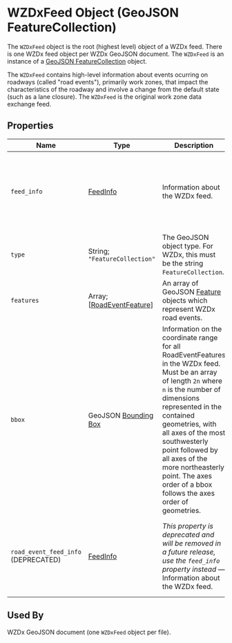 # WZDxFeed Object (GeoJSON FeatureCollection)
The `WZDxFeed` object is the root (highest level) object of a WZDx feed. There is one WZDx feed object per WZDx GeoJSON document. The `WZDxFeed` is an instance of a [GeoJSON FeatureCollection](https://tools.ietf.org/html/rfc7946#section-3.3) object.

The `WZDxFeed` contains high-level information about events ocurring on roadways (called "road events"), primarily work zones, that impact the characteristics of the roadway and involve a change from the default state (such as a lane closure). The `WZDxFeed` is the original work zone data exchange feed.

## Properties
Name | Type | Description | Conformance | Notes
--- | --- | --- | --- | ---
`feed_info` | [FeedInfo](/spec-content/objects/FeedInfo.md) | Information about the WZDx feed. | Conditional; required if `road_event_feed_info` is not provided. | This is a WZDx-specific [foreign member](https://tools.ietf.org/html/rfc7946#section-6.1) and is not part of the GeoJSON specification.
`type` | String; `"FeatureCollection"` | The GeoJSON object type. For WZDx, this must be the string `FeatureCollection`. | Required | This is a GeoJSON property.
`features` | Array; \[[RoadEventFeature](/spec-content/objects/RoadEventFeature.md)\] | An array of GeoJSON [Feature](https://tools.ietf.org/html/rfc7946#section-3.2) objects which represent WZDx road events. | Required |
`bbox` | GeoJSON [Bounding Box](https://tools.ietf.org/html/rfc7946#section-5) | Information on the coordinate range for all RoadEventFeatures in the WZDx feed. Must be an array of length `2n` where `n` is the number of dimensions represented in the contained geometries, with all axes of the most southwesterly point followed by all axes of the more northeasterly point.  The axes order of a bbox follows the axes order of geometries. | Optional | This is a GeoJSON property.
`road_event_feed_info` (DEPRECATED) | [FeedInfo](/spec-content/objects/FeedInfo.md) | *This property is deprecated and will be removed in a future release, use the `feed_info` property instead* — Information about the WZDx feed. | Conditional; required if `feed_info` is not provided. | This is a WZDx-specific [foreign member](https://tools.ietf.org/html/rfc7946#section-6.1) and is not part of the GeoJSON specification.

## Used By
WZDx GeoJSON document (one `WZDxFeed` object per file).
